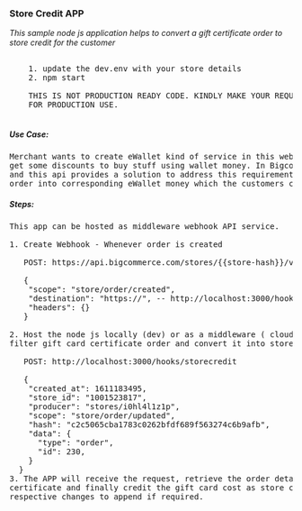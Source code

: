 ### Store Credit APP

 *This sample node js application helps to convert a gift certificate order to store credit 
 for the customer*
 
 <pre>
 
    1. update the dev.env with your store details
    2. npm start
    
    THIS IS NOT PRODUCTION READY CODE. KINDLY MAKE YOUR REQUIRED CHANGES AND TEST BEFORE DEPLOYING IT 
    FOR PRODUCTION USE.
    
</pre>

##### Use Case:
<pre>
Merchant wants to create eWallet kind of service in this website. So customers can prepay the wallet and 
get some discounts to buy stuff using wallet money. In Bigcommerce, store credit can be used as eWallet 
and this api provides a solution to address this requirement. Here, I converted the gift card certificate 
order into corresponding eWallet money which the customers can use as payment.
</pre>

##### Steps:
<pre>
This app can be hosted as middleware webhook API service. 

1. Create Webhook - Whenever order is created

   POST: https://api.bigcommerce.com/stores/{{store-hash}}/v2/hooks/
   
   {
    "scope": "store/order/created",
    "destination": "https://<Hosted webhook API URL>", -- http://localhost:3000/hooks/storecredit 
    "headers": {}
   }
 
2. Host the node js locally (dev) or as a middleware ( cloud functions ) to receive the order data and 
filter gift card certificate order and convert it into store credit. 
 
   POST: http://localhost:3000/hooks/storecredit
 
   {
    "created_at": 1611183495,
    "store_id": "1001523817",
    "producer": "stores/i0hl4l1z1p",
    "scope": "store/order/updated",
    "hash": "c2c5065cba1783c0262bfdf689f563274c6b9afb",
    "data": {
      "type": "order",
      "id": 230,
    }
  }
3. The APP will receive the request, retrieve the order details, product details then filter it for gift card
certificate and finally credit the gift card cost as store credit. It will override the store credit so make 
respective changes to append if required.
</pre>
